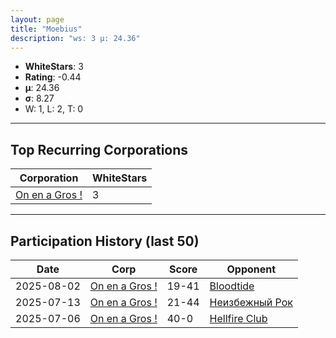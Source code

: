 ```yaml
---
layout: page
title: "Moebius"
description: "ws: 3 μ: 24.36"
---
```

- **WhiteStars**: 3
- **Rating**: -0.44
- **μ**: 24.36  
- **σ**: 8.27
- W: 1, L: 2, T: 0

---

## Top Recurring Corporations

| Corporation | WhiteStars |
| --- | --- |
| [On en a Gros \!](https://ws.tsl.rocks/corp/eee919ee67cd5b7eb62548219cd7981660ab85d08ab0fe23b83f1849ca6cf8c6/) | 3 |

---

## Participation History (last 50)

| Date | Corp | Score | Opponent |
| --- | --- | --- | --- |
| 2025-08-02 | [On en a Gros \!](https://ws.tsl.rocks/corp/eee919ee67cd5b7eb62548219cd7981660ab85d08ab0fe23b83f1849ca6cf8c6/) | 19-41 | [Bloodtide](https://ws.tsl.rocks/corp/45a33569cb3d53981db18893d92ddeaebd1f7bbc027226150f2c848f336f1905/) |
| 2025-07-13 | [On en a Gros \!](https://ws.tsl.rocks/corp/eee919ee67cd5b7eb62548219cd7981660ab85d08ab0fe23b83f1849ca6cf8c6/) | 21-44 | [Неизбежный Рок](https://ws.tsl.rocks/corp/a075d54242806374b2fc020c48e0e4ab4077ac72faeeae7568400e0e48790289/) |
| 2025-07-06 | [On en a Gros \!](https://ws.tsl.rocks/corp/eee919ee67cd5b7eb62548219cd7981660ab85d08ab0fe23b83f1849ca6cf8c6/) | 40-0 | [Hellfire Club](https://ws.tsl.rocks/corp/c7836cb5499149d8631d0f49b7e91f08f0cf47c3bd10a9492ad6a3f7c25d7eab/) |